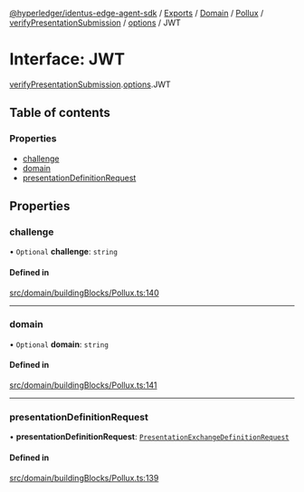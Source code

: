 [@hyperledger/identus-edge-agent-sdk](../README.md) / [Exports](../modules.md) / [Domain](../modules/Domain.md) / [Pollux](../modules/Domain.Pollux.md) / [verifyPresentationSubmission](../modules/Domain.Pollux.verifyPresentationSubmission.md) / [options](../modules/Domain.Pollux.verifyPresentationSubmission.options.md) / JWT

# Interface: JWT

[verifyPresentationSubmission](../modules/Domain.Pollux.verifyPresentationSubmission.md).[options](../modules/Domain.Pollux.verifyPresentationSubmission.options.md).JWT

## Table of contents

### Properties

- [challenge](Domain.Pollux.verifyPresentationSubmission.options.JWT.md#challenge)
- [domain](Domain.Pollux.verifyPresentationSubmission.options.JWT.md#domain)
- [presentationDefinitionRequest](Domain.Pollux.verifyPresentationSubmission.options.JWT.md#presentationdefinitionrequest)

## Properties

### challenge

• `Optional` **challenge**: `string`

#### Defined in

[src/domain/buildingBlocks/Pollux.ts:140](https://github.com/hyperledger/identus-edge-agent-sdk-ts/blob/8455e548651bea11f474591a89d22007cfe2962c/src/domain/buildingBlocks/Pollux.ts#L140)

___

### domain

• `Optional` **domain**: `string`

#### Defined in

[src/domain/buildingBlocks/Pollux.ts:141](https://github.com/hyperledger/identus-edge-agent-sdk-ts/blob/8455e548651bea11f474591a89d22007cfe2962c/src/domain/buildingBlocks/Pollux.ts#L141)

___

### presentationDefinitionRequest

• **presentationDefinitionRequest**: [`PresentationExchangeDefinitionRequest`](../modules/Domain.md#presentationexchangedefinitionrequest)

#### Defined in

[src/domain/buildingBlocks/Pollux.ts:139](https://github.com/hyperledger/identus-edge-agent-sdk-ts/blob/8455e548651bea11f474591a89d22007cfe2962c/src/domain/buildingBlocks/Pollux.ts#L139)
